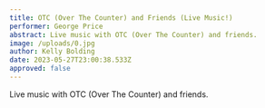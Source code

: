 ```yaml
---
title: OTC (Over The Counter) and Friends (Live Music!)
performer: George Price
abstract: Live music with OTC (Over The Counter) and friends.
image: /uploads/0.jpg
author: Kelly Bolding
date: 2023-05-27T23:00:38.533Z
approved: false
---
```

Live music with OTC (Over The Counter) and friends.